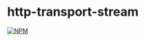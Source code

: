# http-transport-stream
[![NPM](https://nodei.co/npm/http-transport-stream.png)](https://nodei.co/npm/http-transport-stream/)
